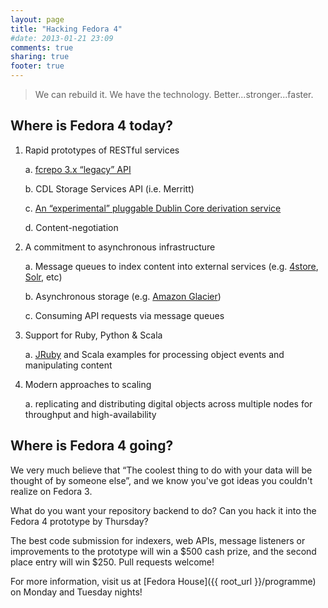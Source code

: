 ```yaml
---
layout: page
title: "Hacking Fedora 4"
#date: 2013-01-21 23:09
comments: true
sharing: true
footer: true
---
```


> We can rebuild it. We have the technology. Better...stronger...faster.

Where is Fedora 4 today?
------------------------

1. Rapid prototypes of RESTful services

	a. [fcrepo 3.x “legacy” API](https://github.com/futures/fcrepo4/tree/master/fcrepo-legacy-api)
	
	b. CDL Storage Services API (i.e. Merritt)
	
	c. [An “experimental” pluggable Dublin Core derivation service](https://github.com/futures/fcrepo4/tree/master/fcrepo-dc)
	
	d. Content-negotiation
	
2. A commitment to asynchronous infrastructure

	a. Message queues to index content into external services (e.g.
[4store](https://github.com/futures/ff-indexer-fourstore), 
[Solr](https://github.com/futures/ff-jms-solr-indexing), etc)

	b. Asynchronous storage (e.g. [Amazon Glacier](https://github.com/futures/fcrepo4/tree/glacier))
	
	c. Consuming API requests via message queues
	
3. 	Support for Ruby, Python & Scala

	a. [JRuby](https://github.com/futures/fcrepo4/tree/jruby-sequencer-example) and Scala examples for processing object events and manipulating content
	
4. Modern approaches to scaling

	a. replicating and distributing digital objects across multiple nodes for throughput and high-availability
	

Where is Fedora 4 going? 
------------------------

We very much believe that “The coolest thing to do with your data will be thought of by someone else”, and we know you've got ideas you couldn't realize on Fedora 3.

What do you want your repository backend to do? Can you hack it into the Fedora 4 prototype by Thursday? 

The best code submission for indexers, web APIs, message listeners or improvements to the prototype will win a $500 cash prize, and the second place entry will win $250. Pull requests welcome!

For more information, visit us at [Fedora House]({{ root_url }}/programme) on Monday and Tuesday nights!